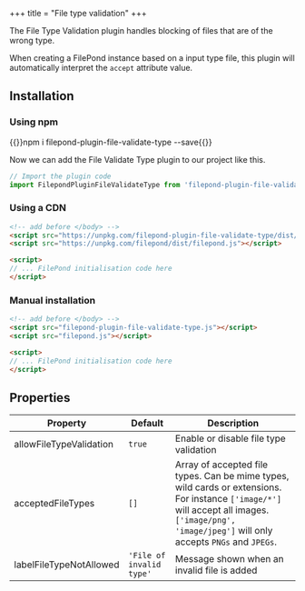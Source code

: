 +++
title = "File type validation"
+++

The File Type Validation plugin handles blocking of files that are of the wrong type.

When creating a FilePond instance based on a input type file, this plugin will automatically interpret the `accept` attribute value.


## Installation

### Using npm

{{<cmd>}}npm i filepond-plugin-file-validate-type --save{{</cmd>}}

Now we can add the File Validate Type plugin to our project like this.

```js
// Import the plugin code
import FilepondPluginFileValidateType from 'filepond-plugin-file-validate-type';
```


### Using a CDN

```html
<!-- add before </body> -->
<script src="https://unpkg.com/filepond-plugin-file-validate-type/dist/filepond-plugin-file-validate-type.js"></script>
<script src="https://unpkg.com/filepond/dist/filepond.js"></script>

<script>
// ... FilePond initialisation code here
</script>
```

### Manual installation

```html
<!-- add before </body> -->
<script src="filepond-plugin-file-validate-type.js"></script>
<script src="filepond.js"></script>

<script>
// ... FilePond initialisation code here
</script>
```

## Properties

Property | Default | Description
---------|---------|---------
allowFileTypeValidation | `true` | Enable or disable file type validation
acceptedFileTypes | `[]` | Array of accepted file types. Can be mime types, wild cards or extensions. For instance `['image/*']` will accept all images. `['image/png', 'image/jpeg']` will only accepts `PNGs` and `JPEGs`. 
labelFileTypeNotAllowed | `'File of invalid type'` | Message shown when an invalid file is added